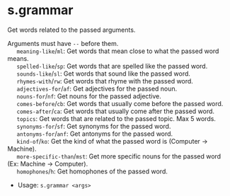 # s.grammar
Get words related to the passed arguments.<br/>

Arguments must have `--` before them.<br/>
   `meaning-like`/`ml`: Get words that mean close to what the passed word means.<br/>
   `spelled-like`/`sp`: Get words that are spelled like the passed word.<br/>
   `sounds-like`/`sl`: Get words that sound like the passed word.<br/>
   `rhymes-with`/`rw`: Get words that rhyme with the passed word.<br/>
   `adjectives-for`/`af`: Get adjectives for the passed noun.<br/>
   `nouns-for`/`nf`: Get nouns for the passed adjective.<br/>
   `comes-before`/`cb`: Get words that usually come before the passed word.<br/>
   `comes-after`/`ca`: Get words that usually come after the passed word.<br/>
   `topics`: Get words that are related to the passed topic.  Max 5 words.<br/>
   `synonyms-for`/`sf`: Get synonyms for the passed word.<br/>
   `antonyms-for`/`anf`: Get antonyms for the passed word.<br/>
   `kind-of`/`ko`: Get the kind of what the passed word is (Computer -> Machine).<br/>
   `more-specific-than`/`mst`: Get more specific nouns for the passed word (Ex: Machine -> Computer).<br/>
   `homophones`/`h`: Get homophones of the passed word.<br/>
 - Usage: `s.grammar <args>`
